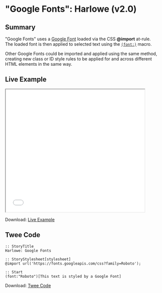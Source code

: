 # "Google Fonts": Harlowe (v2.0)

## Summary

"Google Fonts" uses a [Google Font](https://fonts.google.com/) loaded via the CSS **@import** at-rule. The loaded font is then applied to selected text using the [`(font:)`](https://twine2.neocities.org/#macro_font) macro.

Other Google Fonts could be imported and applied using the same method, creating new class or ID style rules to be applied for and across different HTML elements in the same way.

## Live Example

<section>
<iframe src="harlowe_googlefonts_example.html" height=400 width=90%></iframe>

Download: <a href="harlowe_googlefonts_example.html" target="_blank">Live Example</a>
</section>

## Twee Code

```twee
:: StoryTitle
Harlowe: Google Fonts

:: StoryStylesheet[stylesheet]
@import url('https://fonts.googleapis.com/css?family=Roboto');

:: Start
(font:"Roboto")[This text is styled by a Google Font]

```

Download: <a href="harlowe_googlefonts_twee.txt" target="_blank">Twee Code</a>
